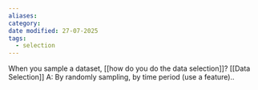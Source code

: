 ```yaml
---
aliases: 
category: 
date modified: 27-07-2025
tags:
  - selection
---
```

When you sample a dataset, [[how do you do the data selection]]? [[Data Selection]]
A: By randomly sampling, by time period (use a feature)..